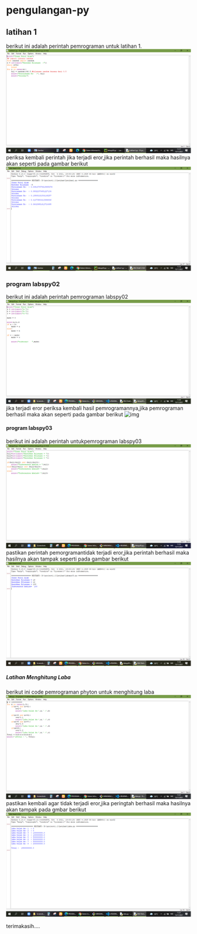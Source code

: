 # pengulangan-py
## latihan 1
berikut ini adalah perintah pemrograman untuk latihan 1.
![img1](screenshot/latihan1.1.png)
periksa kembali perintah jika terjadi eror,jika perintah berhasil maka hasilnya akan seperti pada gambar berikut
![img](screenshot/latihan1.2.png)
### program labspy02
berikut  ini adalah perintah pemrograman labspy02
![img](screenshot/py2.1.png)
jika terjadi eror periksa kembali hasil pemrogramannya,jika pemrograman berhasil maka akan seperti pada gambar berikut
![img](scrennshot/py2.2.png)
#### program labspy03
berikut ini adalah perintah untukpemrograman labspy03 
![img](screenshot/py3.1.png)
pastikan perintah pemorgramantidak terjadi eror,jika perintah berhasil maka hasilnya akan tampak seperti pada gambar berikut
![img](screenshot/py3.2.png)
##### Latihan Menghitung Laba
berikut ini code pemrograman phyton untuk menghitung laba
![img](screenshot/laba1.png) 
pastikan kembali agar tidak terjadi eror,jika peringtah berhasil maka hasilnya akan tampak pada gmbar berikut
![img](screenshot/laba2.png)

terimakasih....